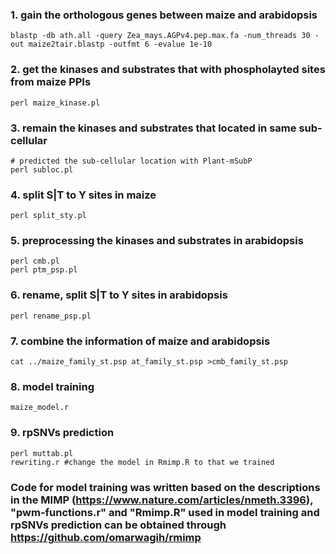 ### 1. gain the orthologous genes between maize and arabidopsis
```
blastp -db ath.all -query Zea_mays.AGPv4.pep.max.fa -num_threads 30 -out maize2tair.blastp -outfmt 6 -evalue 1e-10
```
### 2. get the kinases and substrates that with phospholayted sites from maize PPIs
```
perl maize_kinase.pl
```
### 3. remain the kinases and substrates that located in same sub-cellular
```
# predicted the sub-cellular location with Plant-mSubP
perl subloc.pl
```
### 4. split S|T to Y sites in maize
```
perl split_sty.pl
```
### 5. preprocessing the kinases and substrates in arabidopsis
```
perl cmb.pl
perl ptm_psp.pl
```
### 6. rename, split S|T to Y sites in arabidopsis
```
perl rename_psp.pl
```
### 7. combine the information of maize and arabidopsis
```
cat ../maize_family_st.psp at_family_st.psp >cmb_family_st.psp
```
### 8. model training
```
maize_model.r
```
### 9. rpSNVs prediction
```
perl muttab.pl
rewriting.r #change the model in Rmimp.R to that we trained

```

### Code for model training was written based on the descriptions in the MIMP (https://www.nature.com/articles/nmeth.3396), "pwm-functions.r" and "Rmimp.R" used in model training and rpSNVs prediction can be obtained through https://github.com/omarwagih/rmimp 
